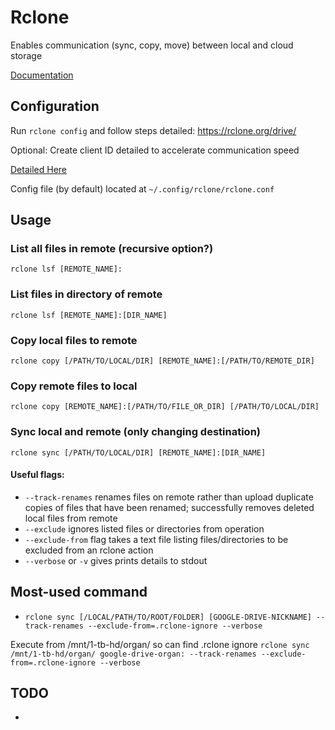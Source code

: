 # Rclone

Enables communication (sync, copy, move) between local and cloud storage

[Documentation](https://rclone.org/docs/)



## Configuration

Run `rclone config` and follow steps detailed:
https://rclone.org/drive/

Optional:  Create client ID detailed to accelerate communication speed

[Detailed Here](https://rclone.org/drive/#making-your-own-client-id)

Config file (by default) located at `~/.config/rclone/rclone.conf`



## Usage

### List all files in remote (recursive option?)

`rclone lsf [REMOTE_NAME]:`

### List files in directory of remote

`rclone lsf [REMOTE_NAME]:[DIR_NAME]`



### Copy local files to remote

`rclone copy [/PATH/TO/LOCAL/DIR] [REMOTE_NAME]:[/PATH/TO/REMOTE_DIR]`

### Copy remote files to local

`rclone copy [REMOTE_NAME]:[/PATH/TO/FILE_OR_DIR] [/PATH/TO/LOCAL/DIR]`



### Sync local and remote (only changing destination)

`rclone sync [/PATH/TO/LOCAL/DIR] [REMOTE_NAME]:[DIR_NAME]`


#### Useful flags:
* `--track-renames` renames files on remote rather than upload duplicate copies of files that have been renamed; successfully removes deleted local files from remote
*  `--exclude` ignores listed files or directories from operation
* `--exclude-from` flag takes a text file listing files/directories to be excluded from an rclone action
* `--verbose` or `-v` gives prints details to stdout


## Most-used command
* `rclone sync [/LOCAL/PATH/TO/ROOT/FOLDER] [GOOGLE-DRIVE-NICKNAME] --track-renames --exclude-from=.rclone-ignore --verbose`

Execute from /mnt/1-tb-hd/organ/ so can find .rclone ignore
`rclone sync /mnt/1-tb-hd/organ/ google-drive-organ: --track-renames --exclude-from=.rclone-ignore --verbose`

## TODO
*
